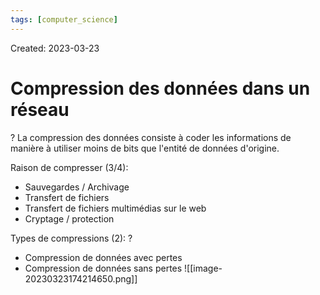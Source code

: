 ```yaml
---
tags: [computer_science] 
---
```

Created: 2023-03-23

# Compression des données dans un réseau
?
La compression des données consiste à coder les informations de manière à utiliser moins de bits que l'entité de données d'origine.

Raison de compresser (3/4):
- Sauvegardes / Archivage
- Transfert de fichiers
- Transfert de fichiers multimédias sur le web
- Cryptage / protection

Types de compressions (2):
?
- Compression de données avec pertes
- Compression de données sans pertes
![[image-20230323174214650.png]]
<!--SR:!2023-03-29,3,250-->

